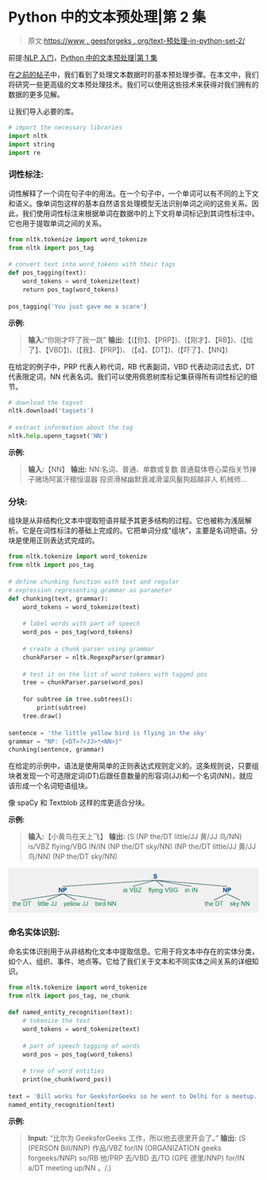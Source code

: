 # Python 中的文本预处理|第 2 集

> 原文:[https://www . geesforgeks . org/text-预处理-in-python-set-2/](https://www.geeksforgeeks.org/text-preprocessing-in-python-set-2/)

前提:[NLP 入门](https://www.geeksforgeeks.org/introduction-to-natural-language-processing/)，[Python 中的文本预处理|第 1 集](https://www.geeksforgeeks.org/text-preprocessing-in-python-set-1/)

在[之前的帖子](https://www.geeksforgeeks.org/text-preprocessing-in-python-set-1/)中，我们看到了处理文本数据时的基本预处理步骤。在本文中，我们将研究一些更高级的文本预处理技术。我们可以使用这些技术来获得对我们拥有的数据的更多见解。

让我们导入必要的库。

```py
# import the necessary libraries
import nltk
import string
import re
```

### 词性标注:

词性解释了一个词在句子中的用法。在一个句子中，一个单词可以有不同的上下文和语义。像单词包这样的基本自然语言处理模型无法识别单词之间的这些关系。因此，我们使用词性标注来根据单词在数据中的上下文将单词标记到其词性标注中。它也用于提取单词之间的关系。

```py
from nltk.tokenize import word_tokenize
from nltk import pos_tag

# convert text into word_tokens with their tags
def pos_tagging(text):
    word_tokens = word_tokenize(text)
    return pos_tag(word_tokens)

pos_tagging('You just gave me a scare')
```

**示例:**

> **输入:**“你刚才吓了我一跳”
> **输出:**【(【你】、【PRP】)、(【刚才】、【RB】)、(【给了】、【VBD】)、(【我】、【PRP】)、
> (【a】、【DT】)、(【吓了】、【NN】)

在给定的例子中，PRP 代表人称代词，RB 代表副词，VBD 代表动词过去式，DT 代表限定词，NN 代表名词。我们可以使用佩恩树库标记集获得所有词性标记的细节。

```py
# download the tagset 
nltk.download('tagsets')

# extract information about the tag
nltk.help.upenn_tagset('NN')
```

**示例:**

> **输入:**【NN】
> **输出:** NN:名词、普通、单数或复数
> 普通载体卷心菜指关节掸子赌场阿富汗棚恒温器
> 投资滑梯幽默衰减滑溜风鬣狗超越非人
> 机械师…

### 分块:

组块是从非结构化文本中提取短语并赋予其更多结构的过程。它也被称为浅层解析。它是在词性标注的基础上完成的。它把单词分成“组块”，主要是名词短语。分块是使用正则表达式完成的。

```py
from nltk.tokenize import word_tokenize 
from nltk import pos_tag

# define chunking function with text and regular
# expression representing grammar as parameter
def chunking(text, grammar):
    word_tokens = word_tokenize(text)

    # label words with part of speech
    word_pos = pos_tag(word_tokens)

    # create a chunk parser using grammar
    chunkParser = nltk.RegexpParser(grammar)

    # test it on the list of word tokens with tagged pos
    tree = chunkParser.parse(word_pos)

    for subtree in tree.subtrees():
        print(subtree)
    tree.draw()

sentence = 'the little yellow bird is flying in the sky'
grammar = "NP: {<DT>?<JJ>*<NN>}"
chunking(sentence, grammar)
```

在给定的示例中，语法是使用简单的正则表达式规则定义的。这条规则说，只要组块者发现一个可选限定词(DT)后跟任意数量的形容词(JJ)和一个名词(NN)，就应该形成一个名词短语组块。

像 spaCy 和 Textblob 这样的库更适合分块。

**示例:**

> **输入:**【小黄鸟在天上飞】
> **输出:**
> (S
> (NP the/DT little/JJ 黄/JJ 鸟/NN)
> is/VBZ
> flying/VBG
> IN/IN
> (NP the/DT sky/NN)
> (NP the/DT little/JJ 黄/JJ 鸟/NN)
> (NP the/DT sky/NN)

![](img/3395b2b6d29c5da2b2359e36b1b4c649.png)

### 命名实体识别:

命名实体识别用于从非结构化文本中提取信息。它用于将文本中存在的实体分类，如个人、组织、事件、地点等。它给了我们关于文本和不同实体之间关系的详细知识。

```py
from nltk.tokenize import word_tokenize
from nltk import pos_tag, ne_chunk

def named_entity_recognition(text):
    # tokenize the text
    word_tokens = word_tokenize(text)

    # part of speech tagging of words
    word_pos = pos_tag(word_tokens)

    # tree of word entities
    print(ne_chunk(word_pos))

text = 'Bill works for GeeksforGeeks so he went to Delhi for a meetup.'
named_entity_recognition(text)
```

**示例:**

> **Input:** “比尔为 GeeksforGeeks 工作，所以他去德里开会了。”
> **输出:**
> (S
> (PERSON Bill/NNP)
> 作品/VBZ
> for/IN
> (ORGANIZATION geeks forgeeks/NNP)
> so/RB
> 他/PRP
> 去/VBD
> 去/TO
> (GPE 德里/NNP)
> for/IN
> a/DT
> meeting up/NN
> 。/.)
